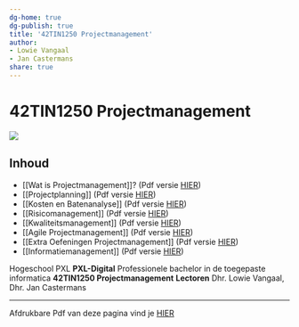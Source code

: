 ```yaml
---
dg-home: true
dg-publish: true
title: '42TIN1250 Projectmanagement'
author:
- Lowie Vangaal
- Jan Castermans
share: true
---
```

# 42TIN1250 Projectmanagement

![](https://i.imgur.com/hxGs2TC.jpg)

## Inhoud
- [[Wat is Projectmanagement]]? (Pdf versie [HIER](https://hogeschoolpxl-my.sharepoint.com/:b:/g/personal/20003936_pxl_be/EUPoxGHEQ1BIk8Gs_Aa1N0ABxKuqccvGrblAFJ4EZR_jSA?e=wlZMlY))
- [[Projectplanning]] (Pdf versie [HIER](https://hogeschoolpxl-my.sharepoint.com/:b:/g/personal/20003936_pxl_be/EVOOULF31QFKmTaKcn4_aNsBo4ehU6bHz7vQwJVekhXEig?e=sjLsB9))
- [[Kosten en Batenanalyse]] (Pdf versie [HIER](https://hogeschoolpxl-my.sharepoint.com/:b:/g/personal/20003936_pxl_be/EVEp3IVOPbRLksMhqILv-p0B5Pnxc2KuFeGmnbPSMpm_og?e=akVAdg))
- [[Risicomanagement]] (Pdf versie [HIER](https://hogeschoolpxl-my.sharepoint.com/:b:/g/personal/20003936_pxl_be/EfwUgzAqfTBDtEgAV24BCXYBQTAtVOdgiZNQJLRNzKbetw?e=fzbHaV))
- [[Kwaliteitsmanagement]] (Pdf versie [HIER](https://hogeschoolpxl-my.sharepoint.com/:b:/g/personal/20003936_pxl_be/EYBBAAtpUUVOsdr97CZ6IM0BCLsbSVjM7z-k3l15U9NZSA?e=YFAZWS))
- [[Agile Projectmanagement]] (Pdf versie [HIER](https://hogeschoolpxl-my.sharepoint.com/:b:/g/personal/20003936_pxl_be/ESt6PoMbe7NCuN55Kp_dXIMBbINWAT5FcNuGv_N3IjBbPA?e=WmcpRj))
- [[Extra Oefeningen Projectmanagement]] (Pdf versie [HIER](https://hogeschoolpxl-my.sharepoint.com/:b:/g/personal/20003936_pxl_be/EQMEUlH0EA1Foxgl5Itzf70Bcqf11tplKxeJi4cfje2JFQ?e=iSibJQ))
- [[Informatiemanagement]] (Pdf versie [HIER](https://hogeschoolpxl-my.sharepoint.com/:b:/g/personal/20003936_pxl_be/EY4014e6_ElBp2u06q_qz6kB83RvWNXqcKzKYFcGQu0lPg?e=Zpo1Yq))


Hogeschool PXL
**PXL-Digital** Professionele bachelor in de toegepaste informatica
**42TIN1250 Projectmanagement**
**Lectoren**
Dhr. Lowie Vangaal, Dhr. Jan Castermans

---
Afdrukbare Pdf van deze pagina vind je  [HIER](https://hogeschoolpxl-my.sharepoint.com/:b:/g/personal/20003936_pxl_be/EZZ8gmLdpDBJv2wYticTy7ABcXV5vgArSTfSN3pN2owBYQ?e=SOBnBo)
